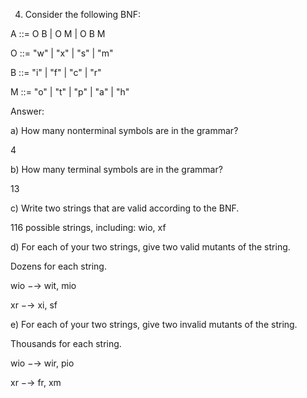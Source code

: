 4. Consider the following BNF:

A ::= O B | O M | O B M

O ::= "w" | "x" | "s" | "m"

B ::= "i" | "f" | "c" | "r"

M ::= "o" | "t" | "p" | "a" | "h"


Answer:

a) How many nonterminal symbols are in the grammar? 

4

b) How many terminal symbols are in the grammar? 

13

c) Write two strings that are valid according to the BNF.

116 possible strings, including: wio, xf

d) For each of your two strings, give two valid mutants of the string. 

Dozens for each string.

wio −→ wit, mio

xr −→ xi, sf

e) For each of your two strings, give two invalid mutants of the string. 

Thousands for each string.

wio −→ wir, pio

xr −→ fr, xm
